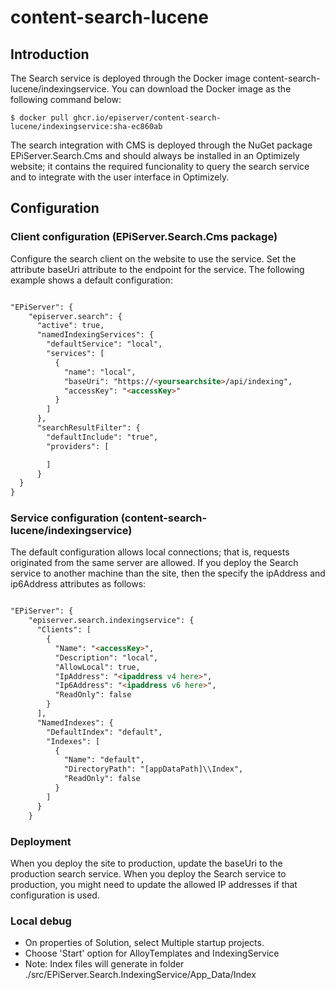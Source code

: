 # content-search-lucene

## Introduction

<p>The Search service is deployed through the Docker image content-search-lucene/indexingservice. You can download the Docker image as the following command below:</p>

```shell
$ docker pull ghcr.io/episerver/content-search-lucene/indexingservice:sha-ec860ab
```

<p>The search integration with CMS is deployed through the NuGet package EPiServer.Search.Cms and should always be installed in an Optimizely website; it contains the required funcionality to query the search service and to integrate with the user interface in Optimizely.</p>

## Configuration

<h3>Client configuration (EPiServer.Search.Cms package)</h3>
<p>Configure the search client on the website to use the service. Set the attribute baseUri attribute to the endpoint for the service. The following example shows a default configuration:</p>

```html

"EPiServer": {
    "episerver.search": {
      "active": true,
      "namedIndexingServices": {
        "defaultService": "local",
        "services": [
          {
            "name": "local",
            "baseUri": "https://<yoursearchsite>/api/indexing",
            "accessKey": "<accessKey>"
          }
        ]
      },
      "searchResultFilter": {
        "defaultInclude": "true",
        "providers": [

        ]
      }
  }    
}

```
<h3>Service configuration (content-search-lucene/indexingservice)</h3>
<p>The default configuration allows local connections; that is, requests originated from the same server are allowed. If you deploy the Search service to another machine than the site, then the specify the ipAddress and ip6Address attributes  as follows:</p>

```html

"EPiServer": {
    "episerver.search.indexingservice": {
      "Clients": [
        {
          "Name": "<accessKey>",
          "Description": "local",
          "AllowLocal": true,
          "IpAddress": "<ipaddress v4 here>",
          "Ip6Address": "<ipaddress v6 here>",
          "ReadOnly": false
        }
      ],
      "NamedIndexes": {
        "DefaultIndex": "default",
        "Indexes": [
          {
            "Name": "default",
            "DirectoryPath": "[appDataPath]\\Index",
            "ReadOnly": false
          }
        ]
      }
    }

```

<h3>Deployment</h3>
<p>When you deploy the site to production, update the baseUri to the production search service. When you deploy the Search service to production, you might need to update the allowed IP addresses if that configuration is used.</p>

<h3>Local debug</h3>
<ul>
<li>On properties of Solution, select Multiple startup projects.</li>
<li>Choose 'Start' option for AlloyTemplates and IndexingService</li>
<li>Note: Index files will generate in folder ./src/EPiServer.Search.IndexingService/App_Data/Index</li>
</ul>